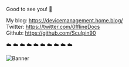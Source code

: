 Good to see you! :mage:

My blog: https://devicemanagement.home.blog/  
Twitter: https://twitter.com/0fflineDocs  
Github: https://github.com/Sculpin90      


:cloud:  :cloud:  :cloud:  :cloud:  :cloud: :cloud:  :cloud:  :cloud:  :cloud:  :cloud:   

  
  
  
  
![Banner](https://raw.githubusercontent.com/Sculpin90/Rykostars/master/Banner50percent.png?token=AGB3E5PKJJAOXWH3QO4CLES7D2OYQ)

<!--
**Sculpin90/Sculpin90** is a ✨ _special_ ✨ repository because its `README.md` (this file) appears on your GitHub profile.
--!>
